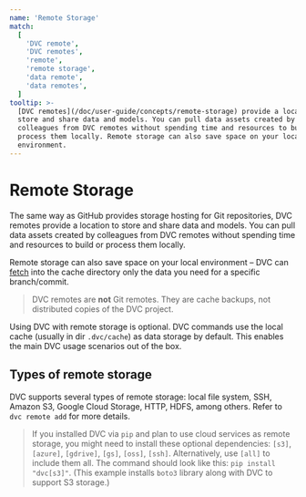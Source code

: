 ```yaml
---
name: 'Remote Storage'
match:
  [
    'DVC remote',
    'DVC remotes',
    'remote',
    'remote storage',
    'data remote',
    'data remotes',
  ]
tooltip: >-
  [DVC remotes](/doc/user-guide/concepts/remote-storage) provide a location to
  store and share data and models. You can pull data assets created by
  colleagues from DVC remotes without spending time and resources to build or
  process them locally. Remote storage can also save space on your local
  environment.
---
```


<!--
Link to /doc/user-guide/concepts/dvc-cache#structure-of-the-cache-directory
-->

# Remote Storage

<!-- _from `dvc remote`_ -->

The same way as GitHub provides storage hosting for Git repositories, DVC
remotes provide a location to store and share data and models. You can pull data
assets created by colleagues from DVC remotes without spending time and
resources to build or process them locally.

Remote storage can also save space on your local environment – DVC can
[fetch](/doc/command-reference/fetch) into the <abbr>cache directory</abbr> only
the data you need for a specific branch/commit.

> DVC remotes are **not** Git remotes. They are cache backups, not distributed
> copies of the <abbr>DVC project</abbr>.

Using DVC with remote storage is optional. DVC commands use the local
<abbr>cache</abbr> (usually in dir `.dvc/cache`) as data storage by default.
This enables the main DVC usage scenarios out of the box.

<!-- cache/remote/workspace relationship #53-->

## Types of remote storage

DVC supports several types of remote storage: local file system, SSH, Amazon S3,
Google Cloud Storage, HTTP, HDFS, among others. Refer to `dvc remote add` for
more details.

> If you installed DVC via `pip` and plan to use cloud services as remote
> storage, you might need to install these optional dependencies: `[s3]`,
> `[azure]`, `[gdrive]`, `[gs]`, `[oss]`, `[ssh]`. Alternatively, use `[all]` to
> include them all. The command should look like this: `pip install "dvc[s3]"`.
> (This example installs `boto3` library along with DVC to support S3 storage.)
